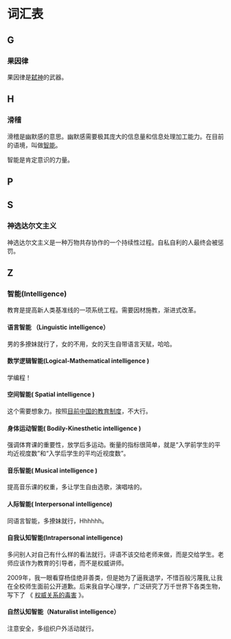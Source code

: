 # 词汇表

## G

### 果因律

果因律是[弑神](https://god-theory.readthedocs.io/zh_CN/latest/chapter_4.html#id6)的武器。

## H

### 滑稽

滑稽是幽默感的意思。幽默感需要极其庞大的信息量和信息处理加工能力。在目前的语境，叫做[智能](https://baike.baidu.com/item/%E6%99%BA%E8%83%BD/66637)。

智能是肯定意识的力量。

## P

## S

### 神选达尔文主义

神选达尔文主义是一种万物共存协作的一个持续性过程。自私自利的人最终会被惩罚。

## Z

### 智能(Intelligence)

教育是提高新人类基准线的一项系统工程。需要因材施教，渐进式改革。

#### 语言智能 （Linguistic intelligence）

男的多撩妹就行了，女的不用，女的天生自带语言天赋，哈哈。

#### 数学逻辑智能(Logical-Mathematical intelligence )

学编程！

#### 空间智能( Spatial intelligence )

这个需要想象力。按照[目前中国的教育制度](https://god-theory.readthedocs.io/zh_CN/latest/chapter_6.html#id9)，不大行。

#### 身体运动智能( Bodily-Kinesthetic intelligence )

强调体育课的重要性，放学后多运动。衡量的指标很简单，就是“入学前学生的平均近视度数”和“入学后学生的平均近视度数”。

#### 音乐智能( Musical intelligence )

提高音乐课的权重，多让学生自由选歌，演唱啥的。

#### 人际智能( Interpersonal intelligence)

同语言智能，多撩妹就行，Hhhhhh。

#### 自我认知智能(Intrapersonal intelligence)

多问别人对自己有什么样的看法就行。评语不该交给老师来做，而是交给学生。老师应该作为教育的引导者，而不是权威讲师。

2009年，我一眼看穿杨佳绝非善类，但是她为了逼我退学，不惜百般污蔑我,让我在全校师生面前公开道歉。后来我自学心理学，广泛研究了万千世界下各类生物，写下了 《 [权威关系的毒害](https://zhuanlan.zhihu.com/p/143016953) 》。

#### 自然认知智能（Naturalist intelligence）

注意安全，多组织户外活动就行。
